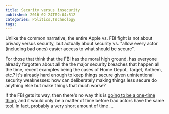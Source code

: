 ```yaml
---
title: Security versus insecurity
published: 2016-02-24T02:04:51Z
categories: Politics,Technology
tags: 
---
```


Unlike the common narrative, the entire Apple vs. FBI fight is not about privacy versus security, but actually about security vs. "allow every actor (including bad ones) easier access to what should be secure".

<!--more-->

For those that think that the FBI has the moral high ground, has everyone already forgotten about all the the major security breaches that happen all the time, recent examples being the cases of Home Depot, Target, Anthem, etc.?  It's already hard enough to keep things secure given unintentional security weaknesses: how can deliberately making things less secure do anything else but make things that much worse?

If the FBI gets its way, then there's no way this is <a href="http://techcrunch.com/2016/02/23/with-12-other-active-cases-the-fbi-cant-claim-that-its-just-about-one-iphone/" target="_blank">going to be a one-time thing</a>, and it would only be a matter of time before bad actors have the same tool.  In fact, probably a very short amount of time ...

